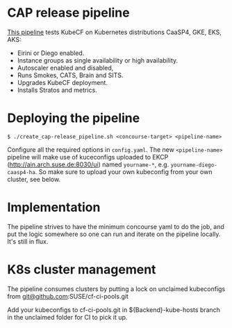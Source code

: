 # CAP release pipeline

[This pipeline](https://concourse.suse.dev/teams/main/pipelines/product-release)
tests KubeCF on Kubernetes distributions CaaSP4, GKE, EKS, AKS:
* Eirini or Diego enabled.
* Instance groups as single availability or high availability.
* Autoscaler enabled and disabled,
* Runs Smokes, CATS, Brain and SITS.
* Upgrades KubeCF deployment.
* Installs Stratos and metrics.

# Deploying the pipeline

    $ ./create_cap-release_pipeline.sh <concourse-target> <pipeline-name>

Configure all the required options in `config.yaml`.
The new `<pipeline-name>` pipeline will make use of kuceconfigs uploaded to EKCP
(http://ain.arch.suse.de:8030/ui) named  `yourname-*`, e.g. `yourname-diego-caasp4-ha`.
So make sure to upload your own kubeconfig from your own cluster, see below.

# Implementation

The pipeline strives to have the minimum concourse yaml to do the job, and put
the logic somewhere so one can run and iterate on the pipeline locally.
It's still in flux.

# K8s cluster management

The pipeline consumes clusters by putting a lock on unclaimed kubeconfigs from git@github.com:SUSE/cf-ci-pools.git

Add your kubeconfigs to cf-ci-pools.git in ${Backend}-kube-hosts branch in the unclaimed folder for CI to pick it up.
